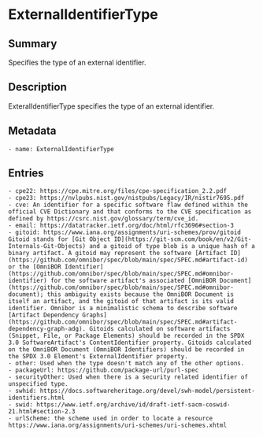 <!-- Automatically generated by spec-parser v2.0.0 on 2023-12-25T20:28:21.783513+00:00 -->
<!-- SPDX-License-Identifier: Community-Spec-1.0 -->

# ExternalIdentifierType

## Summary

Specifies the type of an external identifier.


## Description

ExteralIdentifierType specifies the type of an external identifier.


## Metadata

    - name: ExternalIdentifierType



## Entries
    - cpe22: https://cpe.mitre.org/files/cpe-specification_2.2.pdf
    - cpe23: https://nvlpubs.nist.gov/nistpubs/Legacy/IR/nistir7695.pdf
    - cve: An identifier for a specific software flaw defined within the official CVE Dictionary and that conforms to the CVE specification as defined by https://csrc.nist.gov/glossary/term/cve_id.
    - email: https://datatracker.ietf.org/doc/html/rfc3696#section-3
    - gitoid: https://www.iana.org/assignments/uri-schemes/prov/gitoid Gitoid stands for [Git Object ID](https://git-scm.com/book/en/v2/Git-Internals-Git-Objects) and a gitoid of type blob is a unique hash of a binary artifact. A gitoid may represent the software [Artifact ID](https://github.com/omnibor/spec/blob/main/spec/SPEC.md#artifact-id) or the [OmniBOR Identifier](https://github.com/omnibor/spec/blob/main/spec/SPEC.md#omnibor-identifier) for the software artifact's associated [OmniBOR Document](https://github.com/omnibor/spec/blob/main/spec/SPEC.md#omnibor-document); this ambiguity exists because the OmniBOR Document is itself an artifact, and the gitoid of that artifact is its valid identifier. Omnibor is a minimalistic schema to describe software [Artifact Dependency Graphs](https://github.com/omnibor/spec/blob/main/spec/SPEC.md#artifact-dependency-graph-adg). Gitoids calculated on software artifacts (Snippet, File, or Package Elements) should be recorded in the SPDX 3.0 SoftwareArtifact's ContentIdentifier property. Gitoids calculated on the OmniBOR Document (OmniBOR Identifiers) should be recorded in the SPDX 3.0 Element's ExternalIdentifier property.
    - other: Used when the type doesn't match any of the other options.
    - packageUrl: https://github.com/package-url/purl-spec
    - securityOther: Used when there is a security related identifier of unspecified type.
    - swhid: https://docs.softwareheritage.org/devel/swh-model/persistent-identifiers.html
    - swid: https://www.ietf.org/archive/id/draft-ietf-sacm-coswid-21.html#section-2.3
    - urlScheme: the scheme used in order to locate a resource https://www.iana.org/assignments/uri-schemes/uri-schemes.xhtml

